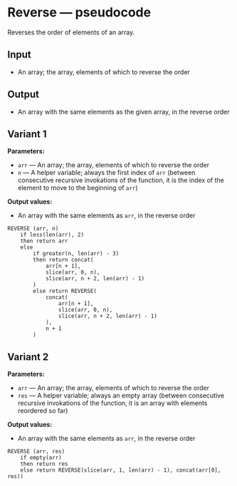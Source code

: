 # Reverse — pseudocode

Reverses the order of elements of an array.

## Input

- An array; the array, elements of which to reverse the order

## Output

- An array with the same elements as the given array, in the reverse order

## Variant 1

**Parameters:**

- `arr` — An array; the array, elements of which to reverse the order
- `n` — A helper variable; always the first index of `arr` (between consecutive recursive invokations of the function, it is the index of the element to move to the beginning of `arr`)

**Output values:**

- An array with the same elements as `arr`, in the reverse order

```
REVERSE (arr, n)
	if less(len(arr), 2)
	then return arr
	else
		if greater(n, len(arr) - 3)
		then return concat(
			arr[n + 1],
			slice(arr, 0, n),
			slice(arr, n + 2, len(arr) - 1)
		)
		else return REVERSE(
			concat(
				arr[n + 1],
				slice(arr, 0, n),
				slice(arr, n + 2, len(arr) - 1)
			),
			n + 1
		)
```

## Variant 2

**Parameters:**

- `arr` — An array; the array, elements of which to reverse the order
- `res` — A helper variable; always an empty array (between consecutive recursive invokations of the function, it is an array with elements reordered so far)

**Output values:**

- An array with the same elements as `arr`, in the reverse order

```
REVERSE (arr, res)
	if empty(arr)
	then return res
	else return REVERSE(slice(arr, 1, len(arr) - 1), concat(arr[0], res))
```
